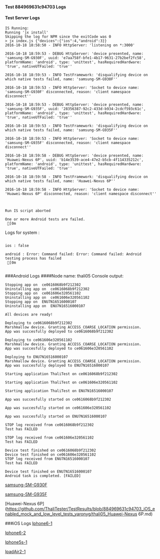 #### Test 884969631c94703 Logs

#### Test Server Logs
```
IS Running:
Running 'jx install'
Skipping the log for NPM since the exitCode was 0
> jx index.js {"devices":{"ios":4,"android":3}}
2016-10-18 18:58:50 - INFO HttpServer: 'listening on *:3000'

2016-10-18 18:59:53 - DEBUG HttpServer: 'device presented, name: 'samsung-SM-G930F', uuid: 'e7aa758f-bfe1-4b17-9631-27b2bef2fc58', platformName: 'android', type: 'unittest', hasRequiredHardware: 'true', nativeUTFailed: 'true''

2016-10-18 18:59:53 - INFO TestFramework: 'disqualifying device on which native tests failed, name: 'samsung-SM-G930F''

2016-10-18 18:59:53 - INFO HttpServer: 'Socket to device name: 'samsung-SM-G930F' disconnected, reason: 'client namespace disconnect''

2016-10-18 18:59:53 - DEBUG HttpServer: 'device presented, name: 'samsung-SM-G935F', uuid: '28356387-92c2-433d-b934-2cdcf593c61c', platformName: 'android', type: 'unittest', hasRequiredHardware: 'true', nativeUTFailed: 'true''

2016-10-18 18:59:53 - INFO TestFramework: 'disqualifying device on which native tests failed, name: 'samsung-SM-G935F''

2016-10-18 18:59:53 - INFO HttpServer: 'Socket to device name: 'samsung-SM-G935F' disconnected, reason: 'client namespace disconnect''

2016-10-18 18:59:58 - DEBUG HttpServer: 'device presented, name: 'Huawei-Nexus 6P', uuid: 'b14e3539-ace4-47e2-b5cb-4f114335212c', platformName: 'android', type: 'unittest', hasRequiredHardware: 'true', nativeUTFailed: 'true''

2016-10-18 18:59:58 - INFO TestFramework: 'disqualifying device on which native tests failed, name: 'Huawei-Nexus 6P''

2016-10-18 18:59:58 - INFO HttpServer: 'Socket to device name: 'Huawei-Nexus 6P' disconnected, reason: 'client namespace disconnect''


 
Run IS script aborted
 
One or more Android tests are failed.
 [0m

```


Logs for system : 
```

ios : false

android : Error: Command failed: Error: Command failed: Android testing process has failed
 [0m


```
###Android Logs
####Node name: thali05
Console output:
```
Stopping app on  ce0616068b9f212302
Uninstalling app on  ce0616068b9f212302
Stopping app on  ce061606e320561102
Uninstalling app on  ce061606e320561102
Stopping app on  ENU7N16516000107
Uninstalling app on  ENU7N16516000107

All devices are ready!

Deploying to ce0616068b9f212302
Marshmallow device. Granting ACCESS_COARSE_LOCATION permission.
App was succesfully deployed to ce0616068b9f212302

Deploying to ce061606e320561102
Marshmallow device. Granting ACCESS_COARSE_LOCATION permission.
App was succesfully deployed to ce061606e320561102

Deploying to ENU7N16516000107
Marshmallow device. Granting ACCESS_COARSE_LOCATION permission.
App was succesfully deployed to ENU7N16516000107

Starting application ThaliTest on ce0616068b9f212302

Starting application ThaliTest on ce061606e320561102

Starting application ThaliTest on ENU7N16516000107

App was succesfully started on ce0616068b9f212302

App was succesfully started on ce061606e320561102

App was succesfully started on ENU7N16516000107

STOP log received from ce0616068b9f212302
Test has FAILED

STOP log received from ce061606e320561102
Test has FAILED

Device test finished on ce0616068b9f212302 
Device test finished on ce061606e320561102 
STOP log received from ENU7N16516000107
Test has FAILED

Device test finished on ENU7N16516000107 
Android task is completed. [FAILED]
```
[samsung-SM-G930F](https://github.com/ThaliTester/TestResults/blob/884969631c94703_iOS_enabled_mock_and_low_level_tests_yaronyg/thali05_samsung-SM-G930F.md)

[samsung-SM-G935F](https://github.com/ThaliTester/TestResults/blob/884969631c94703_iOS_enabled_mock_and_low_level_tests_yaronyg/thali05_samsung-SM-G935F.md)

[Huawei-Nexus 6P](https://github.com/ThaliTester/TestResults/blob/884969631c94703_iOS_enabled_mock_and_low_level_tests_yaronyg/thali05_Huawei-Nexus 6P.md)




###iOS Logs
[Iphone6-1](https://github.com/ThaliTester/TestResults/blob/884969631c94703_iOS_enabled_mock_and_low_level_tests_yaronyg/iOS_Iphone6-1.md)

[Iphone6-2](https://github.com/ThaliTester/TestResults/blob/884969631c94703_iOS_enabled_mock_and_low_level_tests_yaronyg/iOS_Iphone6-2.md)

[Iphone5s-1](https://github.com/ThaliTester/TestResults/blob/884969631c94703_iOS_enabled_mock_and_low_level_tests_yaronyg/iOS_Iphone5s-1.md)

[IpadAir2-1](https://github.com/ThaliTester/TestResults/blob/884969631c94703_iOS_enabled_mock_and_low_level_tests_yaronyg/iOS_IpadAir2-1.md)


